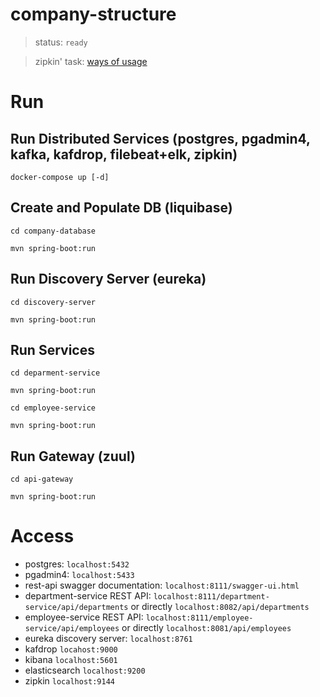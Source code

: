 # company-structure

>status: `ready`

>zipkin' task: [ways of usage](zipkin-usage.md)

# Run

## Run Distributed Services (postgres, pgadmin4, kafka, kafdrop, filebeat+elk, zipkin)
 `docker-compose up [-d]`
## Create and Populate DB (liquibase)
 `cd company-database`

 `mvn spring-boot:run`
## Run Discovery Server (eureka)
 `cd discovery-server`

 `mvn spring-boot:run`
## Run Services 
 `cd deparment-service`

 `mvn spring-boot:run`

 `cd employee-service`
 
 `mvn spring-boot:run`

 
## Run Gateway (zuul) 
 `cd api-gateway`

 `mvn spring-boot:run`

# Access

* postgres: `localhost:5432`
* pgadmin4: `localhost:5433`
* rest-api swagger documentation: `localhost:8111/swagger-ui.html`
* department-service REST API: `localhost:8111/department-service/api/departments` or directly `localhost:8082/api/departments`
* employee-service REST API: `localhost:8111/employee-service/api/employees` or directly `localhost:8081/api/employees`
* eureka discovery server: `localhost:8761`
* kafdrop `locahost:9000`
* kibana `localhost:5601`
* elasticsearch `localhost:9200`
* zipkin `localhost:9144`

